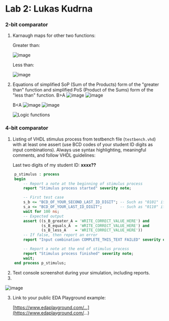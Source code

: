# Lab 2: Lukas Kudrna

### 2-bit comparator

1. Karnaugh maps for other two functions:

   Greater than:

   ![image](https://user-images.githubusercontent.com/99397107/154455870-1a0b7d63-8771-4f04-aabe-9774e071eee7.png)

   Less than:

   ![image](https://user-images.githubusercontent.com/99397107/154456206-af943f14-550e-4b0f-aaaf-65684986ccf0.png)

2. Equations of simplified SoP (Sum of the Products) form of the "greater than" function and simplified PoS (Product of the Sums) form of the "less than" function.
    B>A
   ![image](https://user-images.githubusercontent.com/99397107/154459690-c2d73232-dc48-4a7f-8c63-8fb51373cd1f.png)
   ![image](https://user-images.githubusercontent.com/99397107/154464907-ff8cc05d-23b0-4e32-b2d2-bc2e6a3ffa6e.png)
   
   B<A
   ![image](https://user-images.githubusercontent.com/99397107/154465891-98a3c896-09b6-4463-a2d2-83ba95540e35.png)
   ![image](https://user-images.githubusercontent.com/99397107/154469872-a26abbec-6939-4af2-aefb-74a2a6730aee.png)

   ![Logic functions](images/comparator_min.png)

### 4-bit comparator

1. Listing of VHDL stimulus process from testbench file (`testbench.vhd`) with at least one assert (use BCD codes of your student ID digits as input combinations). Always use syntax highlighting, meaningful comments, and follow VHDL guidelines:

   Last two digits of my student ID: **xxxx??**

```vhdl
    p_stimulus : process
    begin
        -- Report a note at the beginning of stimulus process
        report "Stimulus process started" severity note;

        -- First test case
        s_b <= "BCD_OF_YOUR_SECOND_LAST_ID_DIGIT"; -- Such as "0101" if ID = xxxx56
        s_a <= "BCD_OF_YOUR_LAST_ID_DIGIT";        -- Such as "0110" if ID = xxxx56
        wait for 100 ns;
        -- Expected output
        assert ((s_B_greater_A = 'WRITE_CORRECT_VALUE_HERE') and
                (s_B_equals_A  = 'WRITE_CORRECT_VALUE_HERE') and
                (s_B_less_A    = 'WRITE_CORRECT_VALUE_HERE'))
        -- If false, then report an error
        report "Input combination COMPLETE_THIS_TEXT FAILED" severity error;

        -- Report a note at the end of stimulus process
        report "Stimulus process finished" severity note;
        wait;
    end process p_stimulus;
```

2. Text console screenshot during your simulation, including reports.
3. 
![image](https://user-images.githubusercontent.com/99397107/154457271-66bb0bf5-8068-4722-8b61-52f914a4cb15.png)



3. Link to your public EDA Playground example:

   [https://www.edaplayground.com/...](https://www.edaplayground.com/...)
